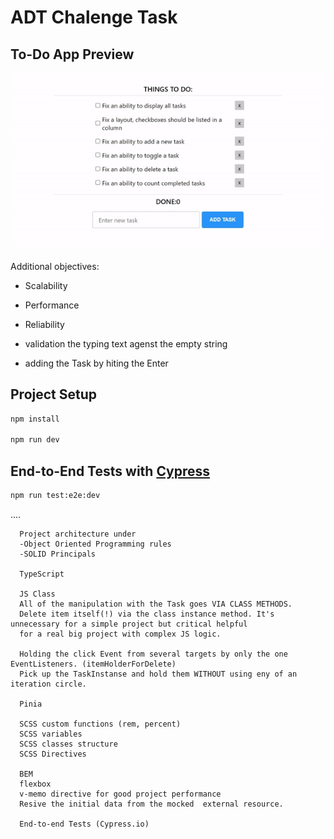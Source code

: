 # ADT Chalenge Task

## To-Do App Preview

![Chalenge Task](/src/assets/data/task.gif "Chalenge Task")

Additional objectives:
- Scalability
- Performance
- Reliability

- validation the typing text agenst the empty string
- adding the Task by hiting the Enter

## Project Setup

```sh
npm install

npm run dev
```


## End-to-End Tests with [Cypress](https://www.cypress.io/)

```sh
npm run test:e2e:dev
```

....

      Project architecture under
      -Object Oriented Programming rules
      -SOLID Principals

      TypeScript
      
      JS Class
      All of the manipulation with the Task goes VIA CLASS METHODS.
      Delete item itself(!) via the class instance method. It's unnecessary for a simple project but critical helpful
      for a real big project with complex JS logic.
      
      Holding the click Event from several targets by only the one EventListeners. (itemHolderForDelete)
      Pick up the TaskInstanse and hold them WITHOUT using eny of an iteration circle.
      
      Pinia
      
      SCSS custom functions (rem, percent)
      SCSS variables
      SCSS classes structure
      SCSS Directives
      
      BEM
      flexbox
      v-memo directive for good project performance
      Resive the initial data from the mocked  external resource.
      
      End-to-end Tests (Cypress.io)
    


